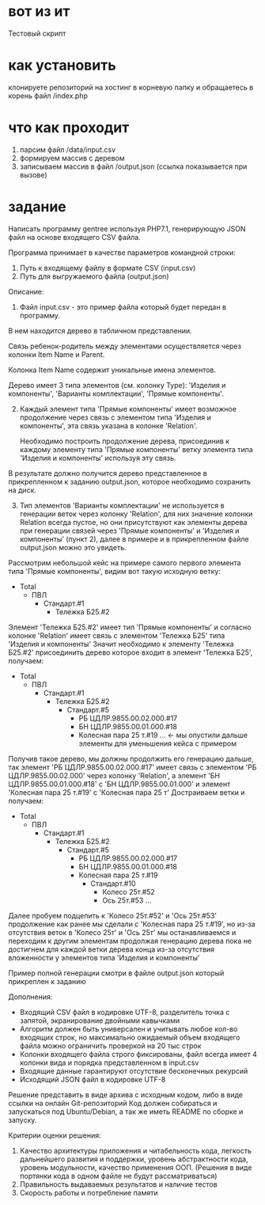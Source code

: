 # вот из ит

 Тестовый скрипт
 
# как установить

 клонируете репозиторий на хостинг в корневую папку и обращаетесь в корень файл /index.php
 
# что как проходит

1) парсим файл /data/input.csv
2) формируем массив с деревом
3) записываем массив в файл /output.json (ссылка показывается при вызове)

# задание

Написать программу gentree используя PHP7.1, генерирующую JSON файл на основе входящего CSV файла.

Программа принимает в качестве параметров командной строки:
1) Путь к входящему файлу в формате CSV (input.csv)
2) Путь для выгружаемого файла (output.json)

Описание:

1) Файл input.csv - это пример файла который будет передан в программу. 

В нем находится дерево в табличном представлении. 

Связь ребенок-родитель между элементами осуществляется через колонки Item Name и Parent.

Колонка Item Name содержит уникальные имена элементов.

Дерево имеет 3 типа элементов (см. колонку Type): 
    'Изделия и компоненты',
    'Варианты комплектации',
    'Прямые компоненты'.

2) Каждый элемент типа 
    'Прямые компоненты' 
        имеет возможное продолжение через связь с элементом типа 
        'Изделия и компоненты', 
            эта связь указана в колонке 'Relation'. 

    Необходимо построить продолжение дерева, 
    присоединив к каждому элементу типа 
        'Прямые компоненты' 
    ветку элемента типа 
        'Изделия и компоненты' 
    используя эту связь.

В результате должно получится дерево представленное в прикрепленном к заданию output.json, которое необходимо сохранить на диск.

3) Тип элементов 'Варианты комплектации' не используется в генерации веток через колонку 'Relation', для них значение колонки Relation всегда пустое, но они присутствуют как элементы дерева при генерации связей через 'Прямые компоненты' и 'Изделия и компоненты' (пункт 2), далее в примере и в прикрепленном файле output.json можно это увидеть.



Рассмотрим небольшой кейс на примере самого первого элемента типа 'Прямые компоненты', видим вот такую исходную ветку:

- Total
    - ПВЛ
        - Стандарт.#1
            - Тележка Б25.#2
            
Элемент 'Тележка Б25.#2' имеет тип 'Прямые компоненты' и согласно колонке 'Relation' имеет связь с элементом 'Тележка Б25' типа 'Изделия и компоненты'
Значит необходимо к элементу 'Тележка Б25.#2' присоединить дерево которое входит в элемент 'Тележка Б25', получаем:

- Total
    - ПВЛ
        - Стандарт.#1
            - Тележка Б25.#2
                - Стандарт.#5
                    - РБ ЦДЛР.9855.00.02.000.#17
                    - БН ЦДЛР.9855.00.01.000.#18
                    - Колесная пара 25 т.#19
                ... <- мы опустили дальше элементы для уменьшения кейса с примером
                
Получив такое дерево, мы должны продолжить его генерацию дальше, так элемент 'РБ ЦДЛР.9855.00.02.000.#17' имеет связь с элементом 'РБ ЦДЛР.9855.00.02.000' через колонку 'Relation', а элемент 'БН ЦДЛР.9855.00.01.000.#18' с 'БН ЦДЛР.9855.00.01.000' и элемент 'Колесная пара 25 т.#19' с 'Колесная пара 25 т'
Достраиваем ветки и получаем:

- Total
    - ПВЛ
        - Стандарт.#1
            - Тележка Б25.#2
                - Стандарт.#5
                    - РБ ЦДЛР.9855.00.02.000.#17
                    - БН ЦДЛР.9855.00.01.000.#18
                    - Колесная пара 25 т.#19
                        - Стандарт.#10
                            - Колесо 25т.#52
                            - Ось 25т.#53
                ... 
                            
Далее пробуем подцепить к 'Колесо 25т.#52' и 'Ось 25т.#53' продолжение как ранее мы сделали с 'Колесная пара 25 т.#19', но из-за отсутствия веток в 'Колесо 25т' и 'Ось 25т' мы останавливаемся и переходим к другим элементам продолжая генерацию дерева пока не достигнем для каждой ветки дерева конца из-за отсутствия вложенности у элементов типа 'Изделия и компоненты'

Пример полной генерации смотри в файле output.json который прикреплен к заданию

Дополнения:
- Входящий CSV файл в кодировке UTF-8, разделитель точка с запятой, экранирование двойными кавычками
- Алгоритм должен быть универсален и учитывать любое кол-во входящих строк, но максимально ожидаемый объем входящего файла можно ограничить проверкой на 20 тыс строк
- Колонки входящего файла строго фиксированы, файл всегда имеет 4 колонки вида и порядка представленном в input.csv
- Входящие данные гарантируют отсутствие бесконечных рекурсий
- Исходящий JSON файл в кодировке UTF-8

Решение представить в виде архива с исходным кодом, либо в виде ссылки на онлайн Git-репозиторий
Код должен собираться и запускаться под Ubuntu/Debian, а так же иметь README по сборке и запуску.

Критерии оценки решения:
1) Качество архитектуры приложения и читабельность кода, легкость дальнейшего развития и поддержки, уровень абстрактности кода, уровень модульности, качество применения ООП. (Решения в виде портянки кода в одном файле не будут рассматриваться)
2) Правильность выдаваемых результатов и наличие тестов
3) Скорость работы и потребление памяти
